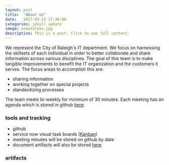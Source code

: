 ```yaml
---
layout: post
title:  "About Us"
date:   2017-03-23 17:40:06
categories: jekyll update
image: snowzaleas.jpg
description: This is a post. Click to see full content.
---
```

We represent the City of Raleigh's IT department. We focus on harnessing the skillsets of each individual in order to better collaborate and share information across various disciplines. The goal of this team is to make tangible improvements to benefit the IT organization and the customers it serves. The focus areas to accomplish this are:

- sharing information
- working together on special projects
- standardizing processes

The team meets bi-weekly for minimum of 30 minutes. Each meeting has an agenda which is stored in github [here](http://github.com).


### tools and tracking
- github
- service now visual task boards ([Kanban](https://en.wikipedia.org/wiki/Kanban_board))
- meeting minutes will be stored on github by date
- document artifacts will also be stored [here](http://github.com)

### artifacts
